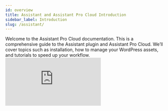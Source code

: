 ```yaml
---
id: overview
title: Assistant and Assistant Pro Cloud Introduction
sidebar_label: Introduction
slug: /assistant/
---
```


<div className="docs-lead">
Welcome to the Assistant Pro Cloud documentation. This is a comprehensive guide to the Assistant plugin and Assistant Pro Cloud. We’ll cover topics such as installation, how to manage your WordPress assets, and tutorials to speed up your workflow.
</div>

<div className="embed-responsive margin-top--lg">
  <iframe
	src="https://player.vimeo.com/video/635393013?h=d8b29f8525&badge=0&autopause=0&player_id=0&app_id=58479"
	frameBorder={0}
	allow="autoplay; fullscreen; picture-in-picture"
	allowFullScreen
	style={{
	  position: "absolute",
	  top: 0,
	  left: 0,
	  width: "100%",
	  height: "100%"
	}}
	title="Assistant Pro Introduction"
  />
</div>

## Quick Start

1. Create an [Assistant Pro user account](getting-started/create-account.md).
2. [Install the Assistant Plugin](getting-started/installation.md) on one or more WordPress sites.
3. [Link your site(s)](getting-started/connect.md) to the Assistant Pro Cloud.

## Features

* Access the Assistant user interface from any frontend page
* Get a glance of your recently edited posts from the [Home App](plugin/apps/home.md)
* Search WordPress directly from the frontend
* Quickly find posts, pages, and custom post types with the [Content App](plugin/apps/content.md)
* Upload media to WordPress media library by dropping files on the [Media App](plugin/apps/media.md)
* The [Comments App](plugin/apps/comments.md) lets you quick reply, approve, mark as spam and trash comments
* Keep an eye on plugin and theme updates with the [Updates App](plugin/apps/updates.md)
* Add custom labels to posts or pages to help organize your site from [Apps + Settings](plugin/app-settings.md)

## Terminology

The following definitions are specific to the Assistant plugin and Assistant Pro Cloud, which some users may not be familiar with.

### Assistant Plugin

A Plugin for WordPress that provides a sidebar on front end pages.  The sidebar makes it easy to access the back end of your site from front end pages. The Assistant Plugin also interfaces with the Assistant Pro Cloud.

### Assistant Pro Cloud

A cloud based file sharing system for WordPress sites.

### Apps

There are currently 5 Apps, Home, Media, Content, Updates and Libraries

### Creative Assets

Images, Posts, Pages, Custom Post Types, Gutenberg Blocks, Beaver Builder templates, Beaver Themer layouts and support for third-party page builder templates.

### Library

* **Private Library** - Only available for personal and team account holders. Not visible to the community
* **Shared Library** - The entire community can see your shared libraries if they click your user handle.
* **Team Library** - Instead of having an individual own the library, the library and it’s permissions are shared across a team of users.

### Library Collection

A way to sort creative assets within libraries similar to WordPress tags.

### Assistant Account

* **Free** - Libraries are all shared with the assistant community.
* **Personal** - Libraries can be made private
* **Team** - Libraries and their permissions can be shared across a team of users.

:::info
The basic Team plan includes 3 personal user accounts. Additional users can be added to the team.
:::

### Community

* **Share** - Will update as the designer updates the library.
* **Duplicate** - Creates a copy of the library




